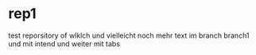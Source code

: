 # rep1
test reporsitory of wlklch
und vielleicht noch mehr text im branch branch1
  und mit intend
	und weiter mit tabs
